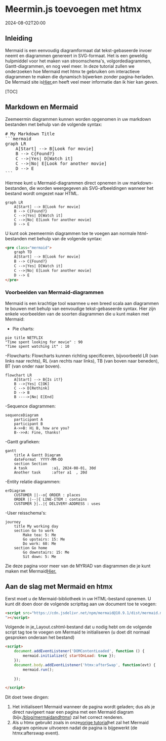 # Meermin.js toevoegen met htmx

<!--category-- HTMX, Markdown -->
<datetime class="hidden">2024-08-02T20:00</datetime>

## Inleiding

Mermaid is een eenvoudig diagramformaat dat tekst-gebaseerde invoer neemt en diagrammen genereert in SVG-formaat. Het is een geweldig hulpmiddel voor het maken van stroomschema's, volgordediagrammen, Gantt-diagrammen, en nog veel meer. In deze tutorial zullen we onderzoeken hoe Mermaid met htmx te gebruiken om interactieve diagrammen te maken die dynamisch bijwerken zonder pagina-herladen.
De Mermaid site is[Hier.](https://mermaid.js.org/)en heeft veel meer informatie dan ik hier kan geven.

[TOC]

## Markdown en Mermaid

Zeemeermin diagrammen kunnen worden opgenomen in uw markdown bestanden met behulp van de volgende syntax:

<pre>
# My Markdown Title
```mermaid
graph LR
    A[Start] --> B[Look for movie]
    B --> C{Found?}
    C -->|Yes| D[Watch it]
    C -->|No| E[Look for another movie]
    D --> E
```
</pre>
Hiermee kunt u Mermaid-diagrammen direct opnemen in uw markdown-bestanden, die worden weergegeven als SVG-afbeeldingen wanneer het bestand wordt omgezet naar HTML.

```mermaid
graph LR
    A[Start] --> B[Look for movie]
    B --> C{Found?}
    C -->|Yes| D[Watch it]
    C -->|No| E[Look for another movie]
    D --> E
```

U kunt ook zeemeermin diagrammen toe te voegen aan normale html-bestanden met behulp van de volgende syntax:

```html
<pre class="mermaid">
    graph TD
    A[Start] --> B[Look for movie]
    B --> C{Found?}
    C -->|Yes| D[Watch it]
    C -->|No| E[Look for another movie]
    D --> E
</pre>
```

### Voorbeelden van Mermaid-diagrammen

Mermaid is een krachtige tool waarmee u een breed scala aan diagrammen te bouwen met behulp van eenvoudige tekst-gebaseerde syntax.
Hier zijn enkele voorbeelden van de soorten diagrammen die u kunt maken met Mermaid:

- Pie charts:

```mermaid
pie title NETFLIX
"Time spent looking for movie" : 90
"Time spent watching it" : 10
```

-Flowcharts:
Flowcharts kunnen richting specificeren, bijvoorbeeld LR (van links naar rechts), RL (van rechts naar links), TB (van boven naar beneden), BT (van onder naar boven).

```mermaid
flowchart LR
    A[Start] --> B{Is it?}
    B -->|Yes| C[OK]
    C --> D[Rethink]
    D --> B
    B ---->|No| E[End]
```

-Sequence diagrammen:

```mermaid
sequenceDiagram 
    participant A
    participant B
    A->>B: Hi B, how are you?
    B-->>A: Fine, thanks!
```

-Gantt grafieken:

```mermaid
gantt
    title A Gantt Diagram
    dateFormat  YYYY-MM-DD
    section Section
    A task           :a1, 2024-08-01, 30d
    Another task     :after a1  , 20d
```

-Entity relatie diagrammen:

```mermaid
erDiagram
    CUSTOMER ||--o{ ORDER : places
    ORDER ||--|{ LINE-ITEM : contains
    CUSTOMER }|..|{ DELIVERY-ADDRESS : uses
```

-User reisschema's:

```mermaid
journey
    title My working day
    section Go to work
        Make tea: 5: Me
        Go upstairs: 15: Me
        Do work: 60: Me
    section Go home
        Go downstairs: 15: Me
        Sit down: 5: Me
```

Zie deze pagina voor meer van de MYRIAD van diagrammen die je kunt maken met Mermaid[Hier.](https://mermaid.js.org/syntax/examples.html)

## Aan de slag met Mermaid en htmx

Eerst moet u de Mermaid-bibliotheek in uw HTML-bestand opnemen. U kunt dit doen door de volgende scripttag aan uw document toe te voegen:

```html
<script src="https://cdn.jsdelivr.net/npm/mermaid@10.9.1/dist/mermaid.min.js
"></script>
```

Volgende in je_Layout.cshtml-bestand dat u nodig hebt om de volgende script tag toe te voegen om Mermaid te initialiseren (u doet dit normaal gesproken onderaan het bestand)

```html
<script>
    document.addEventListener('DOMContentLoaded', function () {
        mermaid.initialize({ startOnLoad: true });
    });
    document.body.addEventListener('htmx:afterSwap', function(evt) {
        mermaid.run();
        
    });

</script>
```

Dit doet twee dingen:

1. Het initialiseert Mermaid wanneer de pagina wordt geladen; dus als je direct navigeert naar een pagina met een Mermaid diagram (bijv.[/blog/mermaidandhtmx](/blog/mermaidandhtmx)) zal het correct renderen.
2. Als u htmx gebruikt zoals in onze[vorige tutorial](/blog/htmxwithaspnetcore)het zal het Mermaid diagram opnieuw uitvoeren nadat de pagina is bijgewerkt (de htmx:afterswap event).